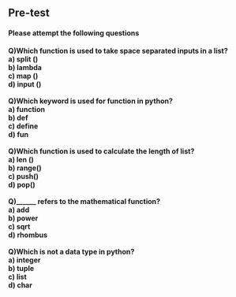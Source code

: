## <b> Pre-test
#### Please attempt the following questions

Q)Which function is used to take space separated inputs in a list?<br>
a) split ()<br>
b) lambda<br>
<b>c) map ()</b><br>
d) input () <br><br>
Q)Which keyword is used for function in python?<br>
a) function<br>
<b>b) def</b><br>
c) define<br>
d) fun<br><br>
Q)Which function is used to calculate the length of list?<br>
<b>a) len ()</b><br>
b) range()<br>
c) push()<br>
d) pop()<br><br>
Q)______ refers to the mathematical function?<br>
a) add<br>
b) power<br>
<b>c) sqrt</b><br>
d) rhombus<br><br>
Q)Which is not a data type in python?<br>
a) integer<br>
b) tuple<br>
c) list<br>
<b>d) char</b><br>
